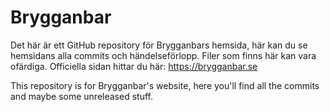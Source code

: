 # Brygganbar

Det här är ett GitHub repository för Brygganbars hemsida, här kan du se hemsidans alla commits och händelseförlopp. Filer som finns här kan vara ofärdiga.
Officiella sidan hittar du här: https://brygganbar.se

This repository is for Brygganbar's website, here you'll find all the commits and maybe some unreleased stuff.
